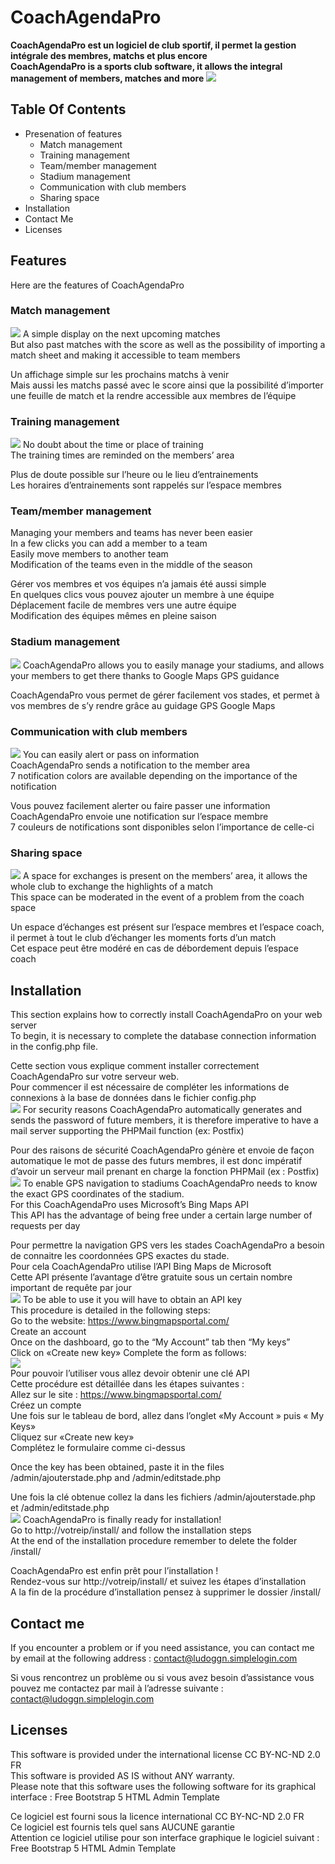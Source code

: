 # CoachAgendaPro
**CoachAgendaPro est un logiciel de club sportif, il permet la gestion intégrale des membres, matchs et plus encore**  
**CoachAgendaPro is a sports club software, it allows the integral management of members, matches and more**
![](https://raw.githubusercontent.com/ludovic-ggn/CoachAgendaPro/main/Project%20Picture/Ordi%20%2B%20Tel.png)
## Table Of Contents
 - Presenation of features
   - Match management
   - Training management
   - Team/member management
   - Stadium management
   - Communication with club members
   - Sharing space
 - Installation
 - Contact Me
 - Licenses

## Features
Here are the features of CoachAgendaPro
### Match management
![](https://raw.githubusercontent.com/ludovic-ggn/CoachAgendaPro/main/Project%20Picture/matchs%20passe.PNG)
A simple display on the next upcoming matches  
But also past matches with the score as well as the possibility of importing a match sheet and making 
it accessible to team members  
  
Un affichage simple sur les prochains matchs à venir  
Mais aussi les matchs passé avec le score ainsi que la possibilité d’importer une feuille de match et la 
rendre accessible aux membres de l’équipe  
### Training management
![](https://raw.githubusercontent.com/ludovic-ggn/CoachAgendaPro/main/Project%20Picture/entrainements.PNG)
No doubt about the time or place of training  
The training times are reminded on the members’ area  
  
Plus de doute possible sur l’heure ou le lieu d’entrainements  
Les horaires d’entrainements sont rappelés sur l’espace membres  
### Team/member management
Managing your members and teams has never been easier  
In a few clicks you can add a member to a team  
Easily move members to another team  
Modification of the teams even in the middle of the season  
  
Gérer vos membres et vos équipes n’a jamais été aussi simple  
En quelques clics vous pouvez ajouter un membre à une équipe  
Déplacement facile de membres vers une autre équipe  
Modification des équipes mêmes en pleine saison  
### Stadium management
![](https://raw.githubusercontent.com/ludovic-ggn/CoachAgendaPro/main/Project%20Picture/stades.PNG)
CoachAgendaPro allows you to easily manage your stadiums, and allows your members to get there 
thanks to Google Maps GPS guidance  
  
CoachAgendaPro vous permet de gérer facilement vos stades, et permet à vos membres de s’y 
rendre grâce au guidage GPS Google Maps  
### Communication with club members
![](https://raw.githubusercontent.com/ludovic-ggn/CoachAgendaPro/main/Project%20Picture/notif.PNG)
You can easily alert or pass on information  
CoachAgendaPro sends a notification to the member area  
7 notification colors are available depending on the importance of the notification  
  
Vous pouvez facilement alerter ou faire passer une information  
CoachAgendaPro envoie une notification sur l’espace membre  
7 couleurs de notifications sont disponibles selon l’importance de celle-ci  
### Sharing space
![](https://raw.githubusercontent.com/ludovic-ggn/CoachAgendaPro/main/Project%20Picture/echanges.PNG)
A space for exchanges is present on the members’ area, it allows the whole club to exchange the 
highlights of a match  
This space can be moderated in the event of a problem from the coach space  
  
Un espace d’échanges est présent sur l’espace membres et l’espace coach, il permet à tout le club 
d’échanger les moments forts d’un match  
Cet espace peut être modéré en cas de débordement depuis l’espace coach  
## Installation
This section explains how to correctly install CoachAgendaPro on your web server  
To begin, it is necessary to complete the database connection information in the config.php file.  
  
Cette section vous explique comment installer correctement CoachAgendaPro sur votre serveur web.  
Pour commencer il est nécessaire de compléter les informations de connexions à la base de données
dans le fichier config.php  
![](https://raw.githubusercontent.com/ludovic-ggn/CoachAgendaPro/main/Project%20Picture/Config.png)
For security reasons CoachAgendaPro automatically generates and sends the password of future 
members, it is therefore imperative to have a mail server supporting the PHPMail function (ex: 
Postfix)  
  
Pour des raisons de sécurité CoachAgendaPro génère et envoie de façon automatique le mot de 
passe des futurs membres, il est donc impératif d’avoir un serveur mail prenant en charge la fonction 
PHPMail (ex : Postfix)  
![](https://raw.githubusercontent.com/ludovic-ggn/CoachAgendaPro/main/Project%20Picture/mail.png)
To enable GPS navigation to stadiums CoachAgendaPro needs to know the exact GPS coordinates of 
the stadium.  
For this CoachAgendaPro uses Microsoft’s Bing Maps API  
This API has the advantage of being free under a certain large number of requests per day  
  
Pour permettre la navigation GPS vers les stades CoachAgendaPro a besoin de connaitre les 
coordonnées GPS exactes du stade.  
Pour cela CoachAgendaPro utilise l’API Bing Maps de Microsoft  
Cette API présente l’avantage d’être gratuite sous un certain nombre important de requête par jour  
![](https://raw.githubusercontent.com/ludovic-ggn/CoachAgendaPro/main/Project%20Picture/gps.png)
To be able to use it you will have to obtain an API key  
This procedure is detailed in the following steps:  
Go to the website: https://www.bingmapsportal.com/  
Create an account  
Once on the dashboard, go to the “My Account” tab then “My keys”   
Click on «Create new key» 
Complete the form as follows:  
![](https://raw.githubusercontent.com/ludovic-ggn/CoachAgendaPro/main/Project%20Picture/cle.PNG)  
Pour pouvoir l’utiliser vous allez devoir obtenir une clé API  
Cette procédure est détaillée dans les étapes suivantes :  
Allez sur le site : https://www.bingmapsportal.com/  
Créez un compte  
Une fois sur le tableau de bord, allez dans l’onglet «My Account » puis « My Keys»  
Cliquez sur «Create new key»  
Complétez le formulaire comme ci-dessus
  
Once the key has been obtained, paste it in the files /admin/ajouterstade.php and
/admin/editstade.php  
  
Une fois la clé obtenue collez la dans les fichiers /admin/ajouterstade.php et /admin/editstade.php  
![](https://raw.githubusercontent.com/ludovic-ggn/CoachAgendaPro/main/Project%20Picture/api%20rectangle.png) 
CoachAgendaPro is finally ready for installation!  
Go to http://votreip/install/ and follow the installation steps  
At the end of the installation procedure remember to delete the folder /install/  
  
CoachAgendaPro est enfin prêt pour l’installation !  
Rendez-vous sur http://votreip/install/ et suivez les étapes d’installation  
A la fin de la procédure d’installation pensez à supprimer le dossier /install/  
## Contact me
If you encounter a problem or if you need assistance, you can contact me by email at the following 
address : contact@ludoggn.simplelogin.com  
  
Si vous rencontrez un problème ou si vous avez besoin d’assistance vous pouvez me contactez par 
mail à l’adresse suivante : contact@ludoggn.simplelogin.com  
## Licenses
This software is provided under the international license CC BY-NC-ND 2.0 FR  
This software is provided AS IS without ANY warranty.  
Please note that this software uses the following software for its graphical interface : Free Bootstrap 5 HTML Admin Template  
  
Ce logiciel est fourni sous la licence international CC BY-NC-ND 2.0 FR  
Ce logiciel est fournis tels quel sans AUCUNE garantie  
Attention ce logiciel utilise pour son interface graphique le logiciel suivant : Free Bootstrap 5 HTML Admin Template 
